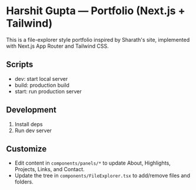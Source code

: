 # Harshit Gupta — Portfolio (Next.js + Tailwind)

This is a file-explorer style portfolio inspired by Sharath's site, implemented with Next.js App Router and Tailwind CSS.

## Scripts

- dev: start local server
- build: production build
- start: run production server

## Development

1. Install deps
2. Run dev server

## Customize

- Edit content in `components/panels/*` to update About, Highlights, Projects, Links, and Contact.
- Update the tree in `components/FileExplorer.tsx` to add/remove files and folders.
